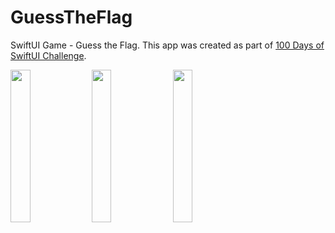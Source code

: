 # GuessTheFlag
SwiftUI Game - Guess the Flag. This app was created as part of [100 Days of SwiftUI Challenge](https://www.hackingwithswift.com/books/ios-swiftui/guess-the-flag-wrap-up).


<p float="left">
<img src="https://user-images.githubusercontent.com/5663078/223159446-27ccba18-34d6-4ae0-9317-4cadf74a1ee8.png" width=25% height=25%>
<img src="https://user-images.githubusercontent.com/5663078/223159443-b3180273-5b1e-4d68-bf36-e8ff07d32b29.png" width=25% height=25%>
<img src="https://user-images.githubusercontent.com/5663078/223159439-502b8bac-3459-4b37-b5a4-ef57fb598133.png" width=25% height=25%>
</p>
